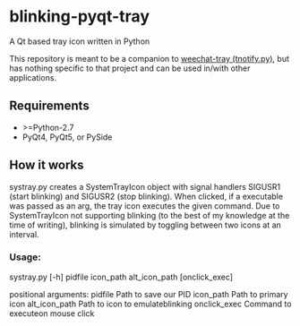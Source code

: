 # blinking-pyqt-tray
A Qt based tray icon written in Python

This repository is meant to be a companion to [weechat-tray (tnotify.py)](https://github.com/NP-Hardass/weechat-tray), but has nothing specific to that project and can be used in/with other applications.

## Requirements
* &gt;=Python-2.7
* PyQt4, PyQt5, or PySide

## How it works
systray.py creates a SystemTrayIcon object with signal handlers SIGUSR1 (start blinking) and SIGUSR2 (stop blinking).  When clicked, if a executable was passed as an arg, the tray icon executes the given command.
Due to SystemTrayIcon not supporting blinking (to the best of my knowledge at the time of writing), blinking is simulated by toggling between two icons at an interval.

### Usage:
systray.py [-h] pidfile icon_path alt_icon_path [onclick_exec]

positional arguments:
  pidfile        Path to save our PID
  icon_path      Path to primary icon
  alt_icon_path  Path to icon to emulateblinking
  onclick_exec   Command to executeon mouse click
